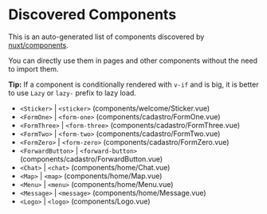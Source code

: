 # Discovered Components

This is an auto-generated list of components discovered by [nuxt/components](https://github.com/nuxt/components).

You can directly use them in pages and other components without the need to import them.

**Tip:** If a component is conditionally rendered with `v-if` and is big, it is better to use `Lazy` or `lazy-` prefix to lazy load.

- `<Sticker>` | `<sticker>` (components/welcome/Sticker.vue)
- `<FormOne>` | `<form-one>` (components/cadastro/FormOne.vue)
- `<FormThree>` | `<form-three>` (components/cadastro/FormThree.vue)
- `<FormTwo>` | `<form-two>` (components/cadastro/FormTwo.vue)
- `<FormZero>` | `<form-zero>` (components/cadastro/FormZero.vue)
- `<ForwardButton>` | `<forward-button>` (components/cadastro/ForwardButton.vue)
- `<Chat>` | `<chat>` (components/home/Chat.vue)
- `<Map>` | `<map>` (components/home/Map.vue)
- `<Menu>` | `<menu>` (components/home/Menu.vue)
- `<Message>` | `<message>` (components/home/Message.vue)
- `<Logo>` | `<logo>` (components/Logo.vue)

